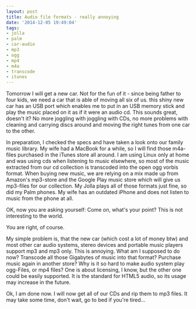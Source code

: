 ```yaml
---
layout: post
title: Audio file formats - really annoying
date: '2014-12-05 19:49:04'
tags:
- jolla
- palm
- car-audio
- mp3
- ogg
- mp4
- m4a
- transcode
- itunes
---
```


Tomorrow I will get a new car. Not for the fun of it - since being father to four kids, we need a car that is able of moving all six of us. this shiny new car has an USB port which enables me to put in an USB memory stick and play the music placed on it as if it were an audio cd. This sounds great, doesn't it? No more joggling with joggling with CDs, no more problems with cleaning and carrying discs around and moving the right tunes from one car to the other.

In preparation, I checked the specs and have taken a look onto our family music library. My wife had a MacBook for a while, so I will find those m4a-files purchased in the iTunes store all around. I am using Linux only at home and was using cds when listening to music elsewhere, so most of the music extracted from our cd collection is transcoded into the open ogg vorbis format.
When buying new music, we are relying on a mix made up from Amazon's mp3-store and the Google Play music store which will give us mp3-files for our collection.
My Jolla plays all of those formats just fine, so did my Palm phones. My wife has an outdated iPhone and does not listen to music from the phone at all.

OK, now you are asking yourself: Come on, what's your point? This is not interesting to the world.

You are right, of course.

My simple problem is, that the new car (which cost a lot of money btw) and most other car audio systems, stereo devices and portable music players support mp3 and mp3 only. This is annoying. What am I supposed to do now? Transcode all those Gigabytes of music into that format? Purchase music again in another store? Why is it so hard to make audio system play ogg-Files, or mp4 files? One is about licensing, I know, but the other one could be easily supported. It is the standard for HTML5 audio, so its usage may increase in the future.

Ok, I am done now. I will now get all of our CDs and rip them to mp3 files. It may take some time, don't wait, go to bed if you're tired...